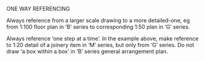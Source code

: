 ONE WAY REFERENCING

Always reference from a larger scale drawing to a more detailed-one, eg from <span class="highlight-red">1:100</span> floor plan in ‘B’ series to corresponding <span class="highlight-red">1:50</span> plan in ‘G’ series.

Always reference ‘one step at a time’. In the example above, make reference to <span class="highlight-red">1:20</span> detail of a joinery item in ‘M’ series, but only from ‘G’ series. Do not draw ‘a box within a box’ in ‘B’ series general arrangement plan.
